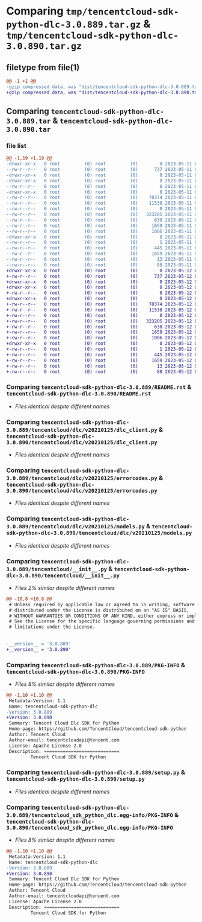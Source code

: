 # Comparing `tmp/tencentcloud-sdk-python-dlc-3.0.889.tar.gz` & `tmp/tencentcloud-sdk-python-dlc-3.0.890.tar.gz`

## filetype from file(1)

```diff
@@ -1 +1 @@
-gzip compressed data, was "dist/tencentcloud-sdk-python-dlc-3.0.889.tar", last modified: Thu May 11 02:38:51 2023, max compression
+gzip compressed data, was "dist/tencentcloud-sdk-python-dlc-3.0.890.tar", last modified: Fri May 12 02:06:45 2023, max compression
```

## Comparing `tencentcloud-sdk-python-dlc-3.0.889.tar` & `tencentcloud-sdk-python-dlc-3.0.890.tar`

### file list

```diff
@@ -1,19 +1,19 @@
-drwxr-xr-x   0 root         (0) root         (0)        0 2023-05-11 02:38:51.000000 tencentcloud-sdk-python-dlc-3.0.889/
--rw-r--r--   0 root         (0) root         (0)      737 2023-05-11 02:38:51.000000 tencentcloud-sdk-python-dlc-3.0.889/README.rst
-drwxr-xr-x   0 root         (0) root         (0)        0 2023-05-11 02:38:51.000000 tencentcloud-sdk-python-dlc-3.0.889/tencentcloud/
-drwxr-xr-x   0 root         (0) root         (0)        0 2023-05-11 02:38:51.000000 tencentcloud-sdk-python-dlc-3.0.889/tencentcloud/dlc/
--rw-r--r--   0 root         (0) root         (0)        0 2023-05-11 02:38:51.000000 tencentcloud-sdk-python-dlc-3.0.889/tencentcloud/dlc/__init__.py
-drwxr-xr-x   0 root         (0) root         (0)        0 2023-05-11 02:38:51.000000 tencentcloud-sdk-python-dlc-3.0.889/tencentcloud/dlc/v20210125/
--rw-r--r--   0 root         (0) root         (0)    78374 2023-05-11 02:38:51.000000 tencentcloud-sdk-python-dlc-3.0.889/tencentcloud/dlc/v20210125/dlc_client.py
--rw-r--r--   0 root         (0) root         (0)    11538 2023-05-11 02:38:51.000000 tencentcloud-sdk-python-dlc-3.0.889/tencentcloud/dlc/v20210125/errorcodes.py
--rw-r--r--   0 root         (0) root         (0)        0 2023-05-11 02:38:51.000000 tencentcloud-sdk-python-dlc-3.0.889/tencentcloud/dlc/v20210125/__init__.py
--rw-r--r--   0 root         (0) root         (0)   323205 2023-05-11 02:38:51.000000 tencentcloud-sdk-python-dlc-3.0.889/tencentcloud/dlc/v20210125/models.py
--rw-r--r--   0 root         (0) root         (0)      630 2023-05-11 02:38:51.000000 tencentcloud-sdk-python-dlc-3.0.889/tencentcloud/__init__.py
--rw-r--r--   0 root         (0) root         (0)     1659 2023-05-11 02:38:51.000000 tencentcloud-sdk-python-dlc-3.0.889/PKG-INFO
--rw-r--r--   0 root         (0) root         (0)     1006 2023-05-11 02:38:51.000000 tencentcloud-sdk-python-dlc-3.0.889/setup.py
-drwxr-xr-x   0 root         (0) root         (0)        0 2023-05-11 02:38:51.000000 tencentcloud-sdk-python-dlc-3.0.889/tencentcloud_sdk_python_dlc.egg-info/
--rw-r--r--   0 root         (0) root         (0)        1 2023-05-11 02:38:51.000000 tencentcloud-sdk-python-dlc-3.0.889/tencentcloud_sdk_python_dlc.egg-info/dependency_links.txt
--rw-r--r--   0 root         (0) root         (0)      445 2023-05-11 02:38:51.000000 tencentcloud-sdk-python-dlc-3.0.889/tencentcloud_sdk_python_dlc.egg-info/SOURCES.txt
--rw-r--r--   0 root         (0) root         (0)     1659 2023-05-11 02:38:51.000000 tencentcloud-sdk-python-dlc-3.0.889/tencentcloud_sdk_python_dlc.egg-info/PKG-INFO
--rw-r--r--   0 root         (0) root         (0)       13 2023-05-11 02:38:51.000000 tencentcloud-sdk-python-dlc-3.0.889/tencentcloud_sdk_python_dlc.egg-info/top_level.txt
--rw-r--r--   0 root         (0) root         (0)       88 2023-05-11 02:38:51.000000 tencentcloud-sdk-python-dlc-3.0.889/setup.cfg
+drwxr-xr-x   0 root         (0) root         (0)        0 2023-05-12 02:06:45.000000 tencentcloud-sdk-python-dlc-3.0.890/
+-rw-r--r--   0 root         (0) root         (0)      737 2023-05-12 02:06:45.000000 tencentcloud-sdk-python-dlc-3.0.890/README.rst
+drwxr-xr-x   0 root         (0) root         (0)        0 2023-05-12 02:06:45.000000 tencentcloud-sdk-python-dlc-3.0.890/tencentcloud/
+drwxr-xr-x   0 root         (0) root         (0)        0 2023-05-12 02:06:45.000000 tencentcloud-sdk-python-dlc-3.0.890/tencentcloud/dlc/
+-rw-r--r--   0 root         (0) root         (0)        0 2023-05-12 02:06:45.000000 tencentcloud-sdk-python-dlc-3.0.890/tencentcloud/dlc/__init__.py
+drwxr-xr-x   0 root         (0) root         (0)        0 2023-05-12 02:06:45.000000 tencentcloud-sdk-python-dlc-3.0.890/tencentcloud/dlc/v20210125/
+-rw-r--r--   0 root         (0) root         (0)    78374 2023-05-12 02:06:45.000000 tencentcloud-sdk-python-dlc-3.0.890/tencentcloud/dlc/v20210125/dlc_client.py
+-rw-r--r--   0 root         (0) root         (0)    11538 2023-05-12 02:06:45.000000 tencentcloud-sdk-python-dlc-3.0.890/tencentcloud/dlc/v20210125/errorcodes.py
+-rw-r--r--   0 root         (0) root         (0)        0 2023-05-12 02:06:45.000000 tencentcloud-sdk-python-dlc-3.0.890/tencentcloud/dlc/v20210125/__init__.py
+-rw-r--r--   0 root         (0) root         (0)   323205 2023-05-12 02:06:45.000000 tencentcloud-sdk-python-dlc-3.0.890/tencentcloud/dlc/v20210125/models.py
+-rw-r--r--   0 root         (0) root         (0)      630 2023-05-12 02:06:45.000000 tencentcloud-sdk-python-dlc-3.0.890/tencentcloud/__init__.py
+-rw-r--r--   0 root         (0) root         (0)     1659 2023-05-12 02:06:45.000000 tencentcloud-sdk-python-dlc-3.0.890/PKG-INFO
+-rw-r--r--   0 root         (0) root         (0)     1006 2023-05-12 02:06:45.000000 tencentcloud-sdk-python-dlc-3.0.890/setup.py
+drwxr-xr-x   0 root         (0) root         (0)        0 2023-05-12 02:06:45.000000 tencentcloud-sdk-python-dlc-3.0.890/tencentcloud_sdk_python_dlc.egg-info/
+-rw-r--r--   0 root         (0) root         (0)        1 2023-05-12 02:06:45.000000 tencentcloud-sdk-python-dlc-3.0.890/tencentcloud_sdk_python_dlc.egg-info/dependency_links.txt
+-rw-r--r--   0 root         (0) root         (0)      445 2023-05-12 02:06:45.000000 tencentcloud-sdk-python-dlc-3.0.890/tencentcloud_sdk_python_dlc.egg-info/SOURCES.txt
+-rw-r--r--   0 root         (0) root         (0)     1659 2023-05-12 02:06:45.000000 tencentcloud-sdk-python-dlc-3.0.890/tencentcloud_sdk_python_dlc.egg-info/PKG-INFO
+-rw-r--r--   0 root         (0) root         (0)       13 2023-05-12 02:06:45.000000 tencentcloud-sdk-python-dlc-3.0.890/tencentcloud_sdk_python_dlc.egg-info/top_level.txt
+-rw-r--r--   0 root         (0) root         (0)       88 2023-05-12 02:06:45.000000 tencentcloud-sdk-python-dlc-3.0.890/setup.cfg
```

### Comparing `tencentcloud-sdk-python-dlc-3.0.889/README.rst` & `tencentcloud-sdk-python-dlc-3.0.890/README.rst`

 * *Files identical despite different names*

### Comparing `tencentcloud-sdk-python-dlc-3.0.889/tencentcloud/dlc/v20210125/dlc_client.py` & `tencentcloud-sdk-python-dlc-3.0.890/tencentcloud/dlc/v20210125/dlc_client.py`

 * *Files identical despite different names*

### Comparing `tencentcloud-sdk-python-dlc-3.0.889/tencentcloud/dlc/v20210125/errorcodes.py` & `tencentcloud-sdk-python-dlc-3.0.890/tencentcloud/dlc/v20210125/errorcodes.py`

 * *Files identical despite different names*

### Comparing `tencentcloud-sdk-python-dlc-3.0.889/tencentcloud/dlc/v20210125/models.py` & `tencentcloud-sdk-python-dlc-3.0.890/tencentcloud/dlc/v20210125/models.py`

 * *Files identical despite different names*

### Comparing `tencentcloud-sdk-python-dlc-3.0.889/tencentcloud/__init__.py` & `tencentcloud-sdk-python-dlc-3.0.890/tencentcloud/__init__.py`

 * *Files 2% similar despite different names*

```diff
@@ -10,8 +10,8 @@
 # Unless required by applicable law or agreed to in writing, software
 # distributed under the License is distributed on an "AS IS" BASIS,
 # WITHOUT WARRANTIES OR CONDITIONS OF ANY KIND, either express or implied.
 # See the License for the specific language governing permissions and
 # limitations under the License.
 
 
-__version__ = '3.0.889'
+__version__ = '3.0.890'
```

### Comparing `tencentcloud-sdk-python-dlc-3.0.889/PKG-INFO` & `tencentcloud-sdk-python-dlc-3.0.890/PKG-INFO`

 * *Files 8% similar despite different names*

```diff
@@ -1,10 +1,10 @@
 Metadata-Version: 1.1
 Name: tencentcloud-sdk-python-dlc
-Version: 3.0.889
+Version: 3.0.890
 Summary: Tencent Cloud Dlc SDK for Python
 Home-page: https://github.com/TencentCloud/tencentcloud-sdk-python
 Author: Tencent Cloud
 Author-email: tencentcloudapi@tencent.com
 License: Apache License 2.0
 Description: ============================
         Tencent Cloud SDK for Python
```

### Comparing `tencentcloud-sdk-python-dlc-3.0.889/setup.py` & `tencentcloud-sdk-python-dlc-3.0.890/setup.py`

 * *Files identical despite different names*

### Comparing `tencentcloud-sdk-python-dlc-3.0.889/tencentcloud_sdk_python_dlc.egg-info/PKG-INFO` & `tencentcloud-sdk-python-dlc-3.0.890/tencentcloud_sdk_python_dlc.egg-info/PKG-INFO`

 * *Files 8% similar despite different names*

```diff
@@ -1,10 +1,10 @@
 Metadata-Version: 1.1
 Name: tencentcloud-sdk-python-dlc
-Version: 3.0.889
+Version: 3.0.890
 Summary: Tencent Cloud Dlc SDK for Python
 Home-page: https://github.com/TencentCloud/tencentcloud-sdk-python
 Author: Tencent Cloud
 Author-email: tencentcloudapi@tencent.com
 License: Apache License 2.0
 Description: ============================
         Tencent Cloud SDK for Python
```

